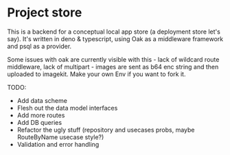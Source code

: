 # Project store

This is a backend for a conceptual local app store (a deployment store let's say). 
It's written in deno & typescript, using Oak as a middleware framework and psql as a provider. 

Some issues with oak are currently visible with this - lack of wildcard route middleware, lack of multipart - images are sent as b64 enc string and then uploaded to imagekit. Make your own Env if you want to fork it.

TODO: 
- Add data scheme
- Flesh out the data model interfaces
- Add more routes 
- Add DB queries
- Refactor the ugly stuff (repository and usecases probs, maybe RouteByName usecase style?)
- Validation and error handling